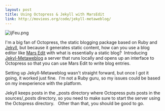 ```yaml
---
layout: post
title: Using Octopress & Jekyll with MarsEdit
link: http://movieos.org/code/jekyll-metaweblog/
---
```


<p><img title="ijFeu.png" src="http://i.imgur.com/ijFeu.png" border="0" alt="ijFeu.png" /></p>
<p>I'm a big fan of Octopress, the static blogging package based on Ruby and <a href="http://jekyllrb.com/">Jekyll</a>, but because it generates static content, how can you use a blog editor like <a href="http://www.red-sweater.com/marsedit/">Mars Edit</a> with what is essentially a static blog?  Introducing <a href="http://movieos.org/code/jekyll-metaweblog/">Jekyl-Metaweblog</a> a server that runs locally and opens up an interface to Octopress so that you can use Mars Edit to write blog entries.</p>
<p>Setting up Jekyll-Metaweblog wasn't straight forward, but once I got it going, it worked just fine.  I'm not a Ruby guru, so my issues could be based on my inexperience with the platform.</p>
<p>Jekyll keeps posts in the _posts directory where Octopress puts posts in the sources/_posts directory, so you need to make sure to start the server using the Octopress directory.   Other than that, you should be good to go.</p>
